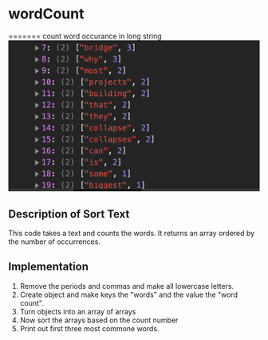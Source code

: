 # wordCount
=======
count word occurance in long string
<img src='wordCount.png' />

## Description of Sort Text

This code takes a text and counts the words. It returns an array ordered by the number of occurrences.

## Implementation

1. Remove the periods and commas and make all lowercase letters.
2. Create object and make keys the "words" and the value the "word count".
3. Turn objects into an array of arrays
4. Now sort the arrays based on the count number
5. Print out first three most commone words.